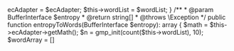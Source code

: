 <?php

declare(strict_types=1);

namespace BitWasp\Bitcoin\Mnemonic\Electrum;

use BitWasp\Bitcoin\Crypto\EcAdapter\Adapter\EcAdapterInterface;
use BitWasp\Bitcoin\Mnemonic\MnemonicInterface;
use BitWasp\Buffertools\Buffer;
use BitWasp\Buffertools\BufferInterface;

class ElectrumMnemonic implements MnemonicInterface
{
    /**
     * @var EcAdapterInterface
     */
    private $ecAdapter;

    /**
     * @var ElectrumWordListInterface
     */
    private $wordList;

    /**
     * @param EcAdapterInterface $ecAdapter
     * @param ElectrumWordListInterface $wordList
     */
    public function __construct(EcAdapterInterface $ecAdapter, ElectrumWordListInterface $wordList)
    {
        $this->ecAdapter = $ecAdapter;
        $this->wordList = $wordList;
    }

    /**
     * @param BufferInterface $entropy
     * @return string[]
     * @throws \Exception
     */
    public function entropyToWords(BufferInterface $entropy): array
    {
        $math = $this->ecAdapter->getMath();
        $n = gmp_init(count($this->wordList), 10);
        $wordArray = []